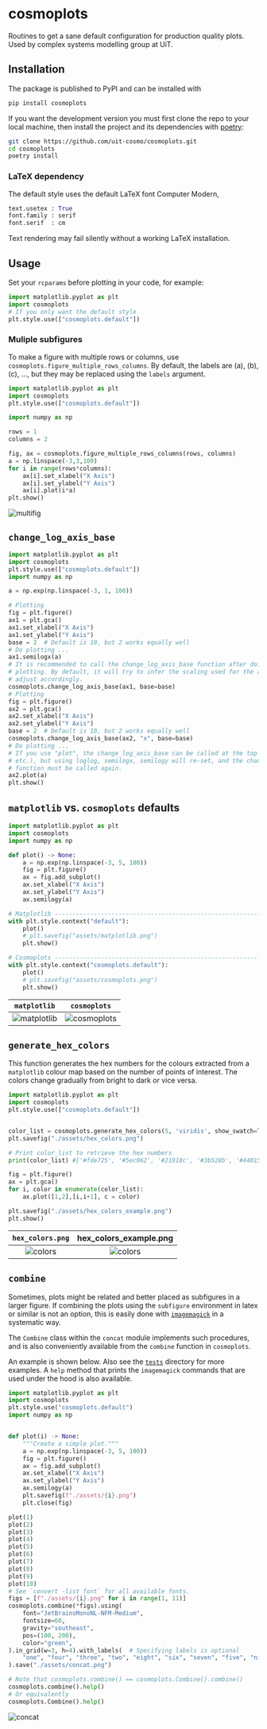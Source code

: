 # cosmoplots

Routines to get a sane default configuration for production quality plots. Used by complex systems modelling group at UiT.

## Installation

The package is published to PyPI and can be installed with

```sh
pip install cosmoplots
```

If you want the development version you must first clone the repo to your local machine,
then install the project and its dependencies with [poetry]:

```sh
git clone https://github.com/uit-cosmo/cosmoplots.git
cd cosmoplots
poetry install
```

### LaTeX dependency

The default style uses the default LaTeX font Computer Modern,

```python
text.usetex : True
font.family : serif 
font.serif  : cm
```

Text rendering may fail silently without a working LaTeX installation.

## Usage

Set your `rcparams` before plotting in your code, for example:

```python
import matplotlib.pyplot as plt
import cosmoplots
# If you only want the default style
plt.style.use(["cosmoplots.default"])
```

### Muliple subfigures

To make a figure with multiple rows or columns, use `cosmoplots.figure_multiple_rows_columns`.
By default, the labels are $\mathrm{(a)}$, $\mathrm{(b)}$, $\mathrm{(c)}$, ..., but they may be replaced using the `labels` argument.

```python
import matplotlib.pyplot as plt
import cosmoplots
plt.style.use(["cosmoplots.default"])

import numpy as np

rows = 1
columns = 2

fig, ax = cosmoplots.figure_multiple_rows_columns(rows, columns)
a = np.linspace(-3,3,100)
for i in range(rows*columns):
    ax[i].set_xlabel("X Axis")
    ax[i].set_ylabel("Y Axis")
    ax[i].plot(i*a)
plt.show()
```

![multifig](./assets/multifig.png)

## `change_log_axis_base`

```python
import matplotlib.pyplot as plt
import cosmoplots
plt.style.use(["cosmoplots.default"])
import numpy as np

a = np.exp(np.linspace(-3, 1, 100))

# Plotting
fig = plt.figure()
ax1 = plt.gca()
ax1.set_xlabel("X Axis")
ax1.set_ylabel("Y Axis")
base = 2  # Default is 10, but 2 works equally well
# Do plotting ...
ax1.semilogx(a)
# It is recommended to call the change_log_axis_base function after doing all the
# plotting. By default, it will try to infer the scaling used for the axis and only
# adjust accordingly.
cosmoplots.change_log_axis_base(ax1, base=base)
# Plotting
fig = plt.figure()
ax2 = plt.gca()
ax2.set_xlabel("X Axis")
ax2.set_ylabel("Y Axis")
base = 2  # Default is 10, but 2 works equally well
cosmoplots.change_log_axis_base(ax2, "x", base=base)
# Do plotting ...
# If you use "plot", the change_log_axis_base can be called at the top (along with add_axes
# etc.), but using loglog, semilogx, semilogy will re-set, and the change_log_axis_base
# function must be called again.
ax2.plot(a)
plt.show()
```

## `matplotlib` vs. `cosmoplots` defaults

```python
import matplotlib.pyplot as plt
import cosmoplots
import numpy as np

def plot() -> None:
    a = np.exp(np.linspace(-3, 5, 100))
    fig = plt.figure()
    ax = fig.add_subplot()
    ax.set_xlabel("X Axis")
    ax.set_ylabel("Y Axis")
    ax.semilogy(a)

# Matplotlib ------------------------------------------------------------------------- #
with plt.style.context("default"):
    plot()
    # plt.savefig("assets/matplotlib.png")
    plt.show()

# Cosmoplots ------------------------------------------------------------------------- #
with plt.style.context("cosmoplots.default"):
    plot()
    # plt.savefig("assets/cosmoplots.png")
    plt.show()
```

| `matplotlib` | `cosmoplots` |
| :--------: | :--------: |
| ![matplotlib](./assets/matplotlib.png) | ![cosmoplots](./assets/cosmoplots.png) |

<!-- Links -->
[poetry]: https://python-poetry.org

## `generate_hex_colors`

This function generates the hex numbers for the colours extracted from a `matplotlib` colour map based on the number of points of interest.
The colors change gradually from bright to dark or vice versa.

```python
import matplotlib.pyplot as plt
import cosmoplots
plt.style.use(["cosmoplots.default"])


color_list = cosmoplots.generate_hex_colors(5, 'viridis', show_swatch=True, ascending=True)
plt.savefig("./assets/hex_colors.png")

# Print color_list to retrieve the hex numbers
print(color_list) #['#fde725', '#5ec962', '#21918c', '#3b528b', '#440154']

fig = plt.figure()
ax = plt.gca()
for i, color in enumerate(color_list):
    ax.plot([1,2],[i,i+1], c = color)

plt.savefig("./assets/hex_colors_example.png")
plt.show()
```

| `hex_colors.png` | hex_colors_example.png |
| :--------: | :--------: |
| ![colors](./assets/hex_colors.png) | ![colors](./assets/hex_colors_example.png) |

## `combine`

Sometimes, plots might be related and better placed as subfigures in a larger figure. If
combining the plots using the `subfigure` environment in latex or similar is not an
option, this is easily done with [`imagemagick`](https://imagemagick.org/index.php) in a
systematic way.

The `Combine` class within the `concat` module implements such procedures, and is also
conveniently available from the `combine` function in `cosmoplots`.

An example is shown below. Also see the [`tests`](./tests/) directory for more examples.
A `help` method that prints the `imagemagick` commands that are used under the hood is
also available.

```python
import matplotlib.pyplot as plt
import cosmoplots
plt.style.use("cosmoplots.default")
import numpy as np


def plot(i) -> None:
    """Create a simple plot."""
    a = np.exp(np.linspace(-3, 5, 100))
    fig = plt.figure()
    ax = fig.add_subplot()
    ax.set_xlabel("X Axis")
    ax.set_ylabel("Y Axis")
    ax.semilogy(a)
    plt.savefig(f"./assets/{i}.png")
    plt.close(fig)

plot(1)
plot(2)
plot(3)
plot(4)
plot(5)
plot(6)
plot(7)
plot(8)
plot(9)
plot(10)
# See `convert -list font` for all available fonts.
figs = [f"./assets/{i}.png" for i in range(1, 11)]
cosmoplots.combine(*figs).using(
    font="JetBrainsMonoNL-NFM-Medium",
    fontsize=60,
    gravity="southeast",
    pos=(100, 200),
    color="green",
).in_grid(w=3, h=4).with_labels(  # Specifying labels is optional
    "one", "four", "three", "two", "eight", "six", "seven", "five", "nine", "ten"
).save("./assets/concat.png")

# Note that cosmoplots.combine() == cosmoplots.Combine().combine()
cosmoplots.combine().help()
# Or equivalently
cosmoplots.Combine().help()
```

![concat](./assets/concat.png)
